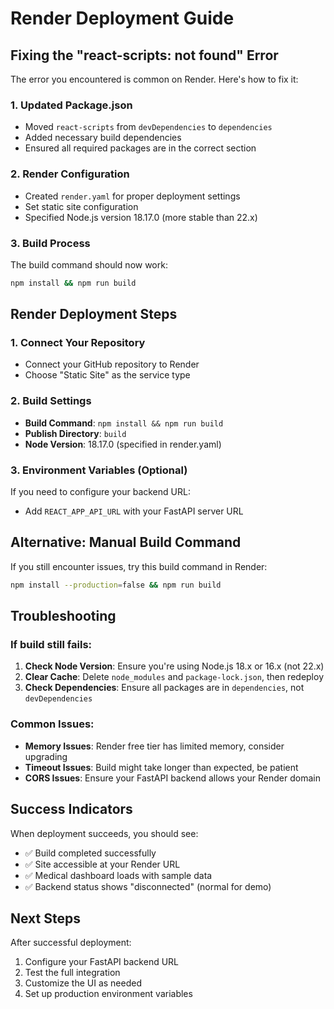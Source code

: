 # Render Deployment Guide

## Fixing the "react-scripts: not found" Error

The error you encountered is common on Render. Here's how to fix it:

### 1. Updated Package.json
- Moved `react-scripts` from `devDependencies` to `dependencies`
- Added necessary build dependencies
- Ensured all required packages are in the correct section

### 2. Render Configuration
- Created `render.yaml` for proper deployment settings
- Set static site configuration
- Specified Node.js version 18.17.0 (more stable than 22.x)

### 3. Build Process
The build command should now work:
```bash
npm install && npm run build
```

## Render Deployment Steps

### 1. Connect Your Repository
- Connect your GitHub repository to Render
- Choose "Static Site" as the service type

### 2. Build Settings
- **Build Command**: `npm install && npm run build`
- **Publish Directory**: `build`
- **Node Version**: 18.17.0 (specified in render.yaml)

### 3. Environment Variables (Optional)
If you need to configure your backend URL:
- Add `REACT_APP_API_URL` with your FastAPI server URL

## Alternative: Manual Build Command

If you still encounter issues, try this build command in Render:
```bash
npm install --production=false && npm run build
```

## Troubleshooting

### If build still fails:
1. **Check Node Version**: Ensure you're using Node.js 18.x or 16.x (not 22.x)
2. **Clear Cache**: Delete `node_modules` and `package-lock.json`, then redeploy
3. **Check Dependencies**: Ensure all packages are in `dependencies`, not `devDependencies`

### Common Issues:
- **Memory Issues**: Render free tier has limited memory, consider upgrading
- **Timeout Issues**: Build might take longer than expected, be patient
- **CORS Issues**: Ensure your FastAPI backend allows your Render domain

## Success Indicators

When deployment succeeds, you should see:
- ✅ Build completed successfully
- ✅ Site accessible at your Render URL
- ✅ Medical dashboard loads with sample data
- ✅ Backend status shows "disconnected" (normal for demo)

## Next Steps

After successful deployment:
1. Configure your FastAPI backend URL
2. Test the full integration
3. Customize the UI as needed
4. Set up production environment variables
